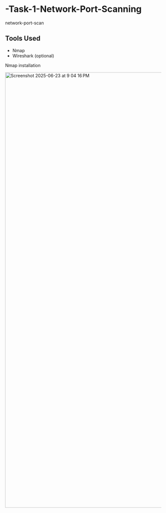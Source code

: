 # -Task-1-Network-Port-Scanning
network-port-scan

## Tools Used
- Nmap
- Wireshark (optional)

Nmap installation

<img width="1404" alt="Screenshot 2025-06-23 at 9 04 16 PM" src="https://github.com/user-attachments/assets/8e0f76f4-c47a-4889-bf00-9dea504a176d" />
